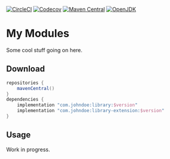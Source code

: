 [![CircleCI](https://img.shields.io/circleci/build/gh/johndoe/library)](https://app.circleci.com/pipelines/gh/johndoe/library/)
[![Codecov](https://img.shields.io/codecov/c/gh/johndoe/library)](https://app.codecov.io/gh/johndoe/library/)
[![Maven Central](https://img.shields.io/maven-central/v/com.johndoe/library)](https://repo1.maven.org/maven2/com/johndoe/library/)
[![OpenJDK](https://img.shields.io/badge/jdk-11%2B-informational)](https://openjdk.org/projects/jdk/11/)

# My Modules

Some cool stuff going on here.

## Download

```gradle
repositories {
    mavenCentral()
}
dependencies {
    implementation "com.johndoe:library:$version"
    implementation "com.johndoe:library-extension:$version"
}
```

## Usage

Work in progress.
